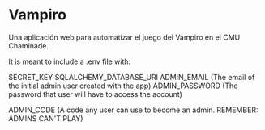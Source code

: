 # Vampiro
 
Una aplicación web para automatizar el juego del Vampiro en el CMU Chaminade.

It is meant to include a .env file with:

SECRET_KEY
SQLALCHEMY_DATABASE_URI
ADMIN_EMAIL (The email of the initial admin user created with the app)
ADMIN_PASSWORD (The password that user will have to access the account)

ADMIN_CODE (A code any user can use to become an admin. REMEMBER: ADMINS CAN'T PLAY)
